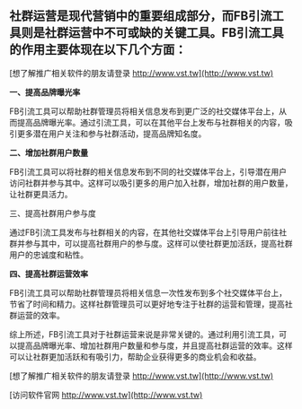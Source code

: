 ## **社群运营是现代营销中的重要组成部分，而FB引流工具则是社群运营中不可或缺的关键工具。FB引流工具的作用主要体现在以下几个方面：**

[想了解推广相关软件的朋友请登录 http://www.vst.tw](http://www.vst.tw)

**一、提高品牌曝光率**

FB引流工具可以帮助社群管理员将相关信息发布到更广泛的社交媒体平台上，从而提高品牌曝光率。通过引流工具，可以在其他平台上发布与社群相关的内容，吸引更多潜在用户关注和参与社群活动，提高品牌知名度。

**二、增加社群用户数量**

FB引流工具可以将社群的相关信息发布到不同的社交媒体平台上，引导潜在用户访问社群并参与其中。这样可以吸引更多的用户加入社群，增加社群的用户数量，让社群更具活力。

三、提高社群用户参与度

通过FB引流工具发布与社群相关的内容，在其他社交媒体平台上引导用户前往社群并参与其中，可以提高社群用户的参与度。这样可以使社群更加活跃，提高社群用户的忠诚度和粘性。

**四、提高社群运营效率**

FB引流工具可以帮助社群管理员将相关信息一次性发布到多个社交媒体平台上，节省了时间和精力。这样社群管理员可以更好地专注于社群的运营和管理，提高社群运营的效率。

综上所述，FB引流工具对于社群运营来说是非常关键的。通过利用引流工具，可以提高品牌曝光率、增加社群用户数量和参与度，并且提高社群运营的效率。这样可以让社群更加活跃和有吸引力，帮助企业获得更多的商业机会和收益。

[想了解推广相关软件的朋友请登录 http://www.vst.tw](http://www.vst.tw)


[访问软件官网 http://www.vst.tw](http://www.vst.tw)
